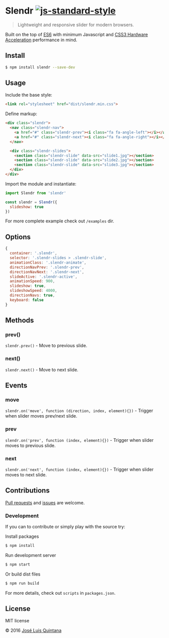 # Slendr [![js-standard-style](https://img.shields.io/badge/code%20style-standard-brightgreen.svg?style=flat-square)](http://standardjs.com/)

> Lightweight and responsive slider for modern browsers.

Built on the top of [ES6](https://babeljs.io/docs/learn-es2015/) with minimum Javascript and [CSS3 Hardware Acceleration](http://www.html5rocks.com/en/tutorials/speed/high-performance-animations/) performance in mind.

## Install

```sh
$ npm install slendr --save-dev
```

## Usage

Include the base style:

```html
<link rel="stylesheet" href="dist/slendr.min.css">
```

Define markup:

```html
<div class="slendr">
  <nav class="slendr-nav">
    <a href="#" class="slendr-prev"><i class="fa fa-angle-left"></i></a>
    <a href="#" class="slendr-next"><i class="fa fa-angle-right"></i></a>
  </nav>

  <div class="slendr-slides">
    <section class="slendr-slide" data-src="slide1.jpg"></section>
    <section class="slendr-slide" data-src="slide2.jpg"></section>
    <section class="slendr-slide" data-src="slide3.jpg"></section>
  </div>
</div>
```

Import the module and instantiate:

```js
import Slendr from 'slendr'

const slendr = Slendr({
  slideshow: true
})
```

For more complete example check out `/examples` dir.

## Options

```js
{
  container: '.slendr',
  selector: '.slendr-slides > .slendr-slide',
  animationClass: '.slendr-animate',
  directionNavPrev: '.slendr-prev',
  directionNavNext: '.slendr-next',
  slideActive: '.slendr-active',
  animationSpeed: 900,
  slideshow: true,
  slideshowSpeed: 4000,
  directionNavs: true,
  keyboard: false
}
```

## Methods

### prev()
`slendr.prev()` - Move to previous slide.

### next()
`slendr.next()` - Move to next slide.

## Events

### move
`slendr.on('move', function (direction, index, element){})` - Trigger when slider moves prev/next slide.

### prev
`slendr.on('prev', function (index, element){})` - Trigger when slider moves to previous slide.

### next
`slendr.on('next', function (index, element){})` - Trigger when slider moves to next slide.

## Contributions

[Pull requests](https://github.com/joseluisq/slendr/pulls) and [issues](https://github.com/joseluisq/slendr/issues) are welcome.

### Development
If you can to contribute or simply play with the source try:

Install packages

```sh
$ npm install
```

Run development server

```sh
$ npm start
```

Or build dist files

```sh
$ npm run build
```

For more details, check out `scripts` in `packages.json`.

## License
MIT license

© 2016 [José Luis Quintana](http://git.io/joseluisq)
